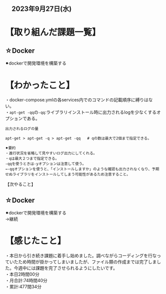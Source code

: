 ## 　2023年9月27日(水)
# 【取り組んだ課題一覧】
## ☆Docker
⚫︎dockerで開発環境を構築する<br>
# 【わかったこと】
・docker-compose.ymlの各services内でのコマンドの記載順序に縛りはない。<br>
・`apt-get -qq`の`-qq`:ライブラリインストール時に出力されるlogを少なくするオプションである。<br>
```
出力されるログの量

apt-get > apt-get -q > apt-get -qq   # qの数は最大で2個まで指定できる。

⚫︎要約
・進行状況を省略して見やすいログ出力にしてくれる。
・qは最大２つまで指定できる。
-qqを使うときは-yオプションは注意して使う。
→-qqオプションを使うと、「インストールしますか」のような確認も出力されなくなり、予期せぬライブラリをインストールしてしまう可能性があるため注意すること。
```
【次やること】
## ☆Docker
⚫︎dockerで開発環境を構築する<br>
→継続
# 【感じたこと】
・本日から引き続き課題に着手し始めました。調べながらコーディングを行なっていたため時間が掛かってしまいましたが、ファイル類の作成までは完了しました。今週中には課題を完了させられるようにしたいです。<br>
・本日2時間00分<br>
・月合計:74時間40分<br>
・累計:477間34分<br>
